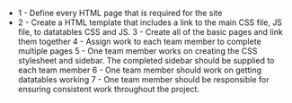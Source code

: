 * 1 - Define every HTML page that is required for the site
* 2 - Create a HTML template that includes a link to the main CSS file, JS file, to datatables CSS and JS. 
3 - Create all of the basic pages and link them together
4 - Assign work to each team member to complete multiple pages
5 - One team member works on creating the CSS stylesheet and sidebar. The completed sidebar should be supplied to each team member
6 - One team member should work on getting datatables working
7 - One team member should be responsible for ensuring consistent work throughout the project.
